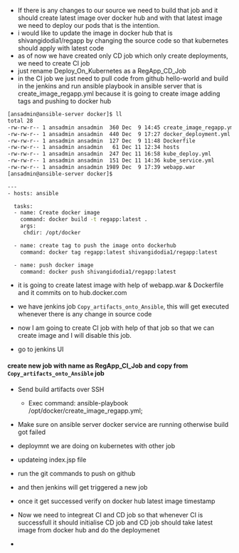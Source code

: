 - If there is any changes to our source we need to build that job and it should create latest image over docker hub and with that latest image we need to deploy our pods that is the intention.
- i would like to update the image in docker hub that is shivangidodia1/regapp by changing the source code so that kubernetes should apply with latest code
- as of now we have created only CD job which only create deployments, we need to create CI job
- just rename Deploy_On_Kubernetes as a RegApp_CD_Job
- in the CI job we just need to pull code from github hello-world and build in the jenkins and run ansible playbook in ansible server that is create_image_regapp.yml because it is going to create image adding tags and pushing to docker hub
```sh
[ansadmin@ansible-server docker]$ ll
total 28
-rw-rw-r-- 1 ansadmin ansadmin  360 Dec  9 14:45 create_image_regapp.yml
-rw-rw-r-- 1 ansadmin ansadmin  440 Dec  9 17:27 docker_deployment.yml
-rw-rw-r-- 1 ansadmin ansadmin  127 Dec  9 11:48 Dockerfile
-rw-rw-r-- 1 ansadmin ansadmin   61 Dec 11 12:34 hosts
-rw-rw-r-- 1 ansadmin ansadmin  247 Dec 11 16:58 kube_deploy.yml
-rw-rw-r-- 1 ansadmin ansadmin  151 Dec 11 14:36 kube_service.yml
-rw-rw-r-- 1 ansadmin ansadmin 1989 Dec  9 17:39 webapp.war
[ansadmin@ansible-server docker]$
```

```sh
---
- hosts: ansible

  tasks:
  - name: Create docker image
    command: docker build -t regapp:latest .
    args:
     chdir: /opt/docker

  - name: create tag to push the image onto dockerhub
    command: docker tag regapp:latest shivangidodia1/regapp:latest

  - name: push docker image
    command: docker push shivangidodia1/regapp:latest
```

- it is going to create latest image with help of webapp.war & Dockerfile and it commits on to hub.docker.com
- we have jenkins job `Copy_artifacts_onto_Ansible`, this will get executed whenever there is any change in source code
- now I am going to create CI job with help of that job so that we can create image and I will disable this job.

- go to jenkins UI
  
#### create new job with name as RegApp_CI_Job and copy from `Copy_artifacts_onto_Ansible` job

- Send build artifacts over SSH
     - Exec command:
          ansible-playbook /opt/docker/create_image_regapp.yml;


- Make sure on ansible server docker service are running otherwise build got failed
         
- deploymnt we are doing on kubernetes with other job

- updateing index.jsp file
- run the git commands to push on github
- and then jenkins will get triggered a new job
- once it get successed verify on docker hub latest image timestamp




- Now we need to integreat CI and CD job so that whenever CI is successfull it should initialise  CD job and CD job should take latest image from docker hub and do the deploymenet
- 
